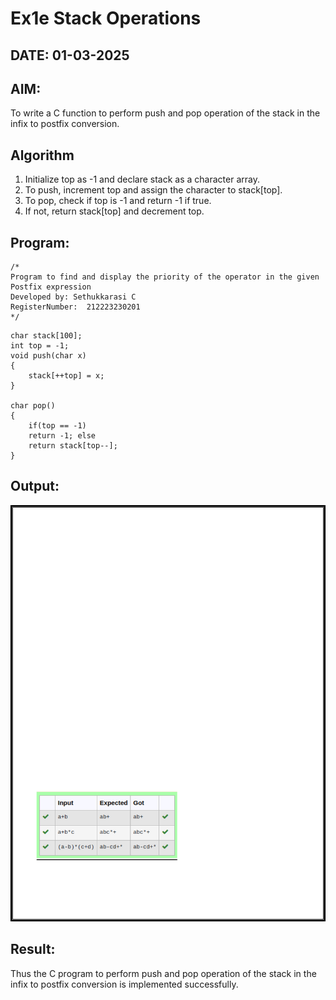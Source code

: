 # Ex1e Stack Operations
## DATE: 01-03-2025
## AIM:
To write a C function to perform push and pop operation of the stack in the infix to postfix conversion.

## Algorithm
1. 	Initialize top as -1 and declare stack as a character array.
2.	To push, increment top and assign the character to stack[top].
3.	To pop, check if top is -1 and return -1 if true.
4.	If not, return stack[top] and decrement top.
  

## Program:
```
/*
Program to find and display the priority of the operator in the given Postfix expression
Developed by: Sethukkarasi C
RegisterNumber:  212223230201
*/
```

```
char stack[100]; 
int top = -1; 
void push(char x)
{
    stack[++top] = x;
}

char pop()
{
    if(top == -1)
    return -1; else
    return stack[top--];
}

```

## Output:

![output](image-4.png)

## Result:
Thus the C program to perform push and pop operation of the stack in the infix to postfix conversion is implemented successfully.
